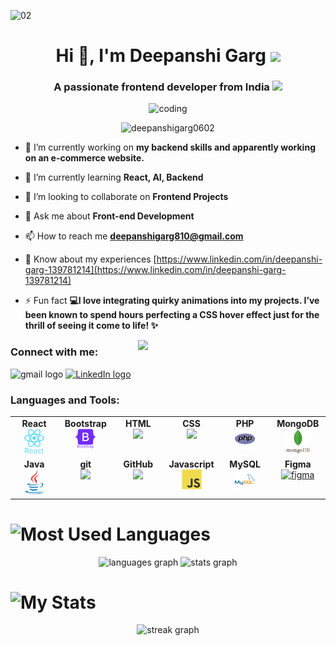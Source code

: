 ![02](https://user-images.githubusercontent.com/74038190/241765440-80728820-e06b-4f96-9c9e-9df46f0cc0a5.gif)
<h1 align="center">Hi 👋, I'm Deepanshi Garg <img src="https://media.giphy.com/media/mGcNjsfWAjY5AEZNw6/giphy.gif" width="50"></h1>
<h3 align="center">A passionate frontend developer from India <img src="https://media.giphy.com/media/fYSnHlufseco8Fh93Z/giphy.gif" width="30"></h3>

<div align="center">
  <img alt="coding" width="250" src="https://images.static-collegedunia.com/public/image//f57c4d1979de06e49b1dd15d02ecd231.gif">
</div>

<p align="center"> <img src="https://komarev.com/ghpvc/?username=deepanshigarg0602&label=Profile%20views&color=0e75b6&style=flat" alt="deepanshigarg0602" /> </p>

- 🔭 I’m currently working on **my backend skills and apparently working on an e-commerce website.**

- 🌱 I’m currently learning **React, AI, Backend**

- 👯 I’m looking to collaborate on **Frontend Projects**

- 💬 Ask me about **Front-end Development**

- 📫 How to reach me **deepanshigarg810@gmail.com**

- 📄 Know about my experiences [https://www.linkedin.com/in/deepanshi-garg-139781214](https://www.linkedin.com/in/deepanshi-garg-139781214)

- ⚡ Fun fact **💻I love integrating quirky animations into my projects. I’ve been known to spend hours perfecting a CSS hover effect just for the thrill of seeing it come to life! ✨**

  <div id="header" >
  <img align="right" src="https://mir-s3-cdn-cf.behance.net/project_modules/disp/601014116770475.6068beff4640a.gif" width="300"/>
</div>

<h3 align="left">Connect with me:</h3>
<div align="left">
  <img src="https://img.shields.io/static/v1?message=Gmail&logo=gmail&label=&color=D14836&logoColor=white&labelColor=&style=for-the-badge" height="35" alt="gmail logo"  />
  <a href="https://www.linkedin.com/in/deepanshi-garg-139781214" target="_blank" rel="noopener noreferrer">
  <img src="https://img.shields.io/static/v1?message=LinkedIn&logo=linkedin&label=&color=0077B5&logoColor=white&labelColor=&style=for-the-badge" height="35" alt="LinkedIn logo" />
</a>

</div>

<h3 align="left">Languages and Tools:</h3>
<table width="320px">
    <tbody>
        <tr valign="top">
            <td width="80px" align="center">
            <span><strong>React</strong></span><br>
            <a href="https://reactjs.org/" target="_blank" rel="noreferrer"> 
            <img src="https://raw.githubusercontent.com/devicons/devicon/master/icons/react/react-original-wordmark.svg" alt="react" width="40" height="40"/> </a> 
            </td>
            <td width="80px" align="center">
            <span><strong>Bootstrap</strong></span><br>
             <a href="https://getbootstrap.com" target="_blank" rel="noreferrer">
            <img height="32" src="https://raw.githubusercontent.com/devicons/devicon/master/icons/bootstrap/bootstrap-plain-wordmark.svg"></a>
            </td>
            <td width="80px" align="center">
            <span><strong>HTML</strong></span><br>
              <a href="https://www.w3.org/html/" target="_blank" rel="noreferrer">
            <img height="32" src="https://cdn.jsdelivr.net/gh/devicons/devicon/icons/html5/html5-original.svg"></a>
            </td>
            <td width="80px" align="center">
            <span><strong>CSS</strong></span><br>
            <a href="https://www.w3schools.com/css/" target="_blank" rel="noreferrer">
            <img height="32px" src="https://cdn.jsdelivr.net/gh/devicons/devicon/icons/css3/css3-original.svg"></a>
            </td>
            <td width="80px" align="center">
            <span><strong>PHP</strong></span><br>
            <a href="https://www.php.net" target="_blank" rel="noreferrer">
            <img height="32px" src="https://raw.githubusercontent.com/devicons/devicon/master/icons/php/php-original.svg"></a>
            </td>
           <td width="80px" align="center">
            <span><strong>MongoDB</strong></span><br>
             <a href="https://www.mongodb.com/" target="_blank" rel="noreferrer"> 
             <img src="https://raw.githubusercontent.com/devicons/devicon/master/icons/mongodb/mongodb-original-wordmark.svg" alt="mongodb" width="40" height="40"/> </a>
            </td>
        </tr>
        <tr valign="top">
            <td width="80px" align="center">
            <span><strong>Java</strong></span><br>
             <a href="https://www.java.com" target="_blank" rel="noreferrer"> 
             <img src="https://raw.githubusercontent.com/devicons/devicon/master/icons/java/java-original.svg" alt="java" width="40" height="40"/> </a> 
            </td>
            <td width="80px" align="center">
            <span><strong>git</strong></span><br>
              <a href="https://git-scm.com/" target="_blank" rel="noreferrer">
            <img height="32px" src="https://cdn.jsdelivr.net/gh/devicons/devicon/icons/git/git-plain.svg"></a>
            </td>
            <td width="80px" align="center">
            <span><strong>GitHub</strong></span><br>
              <a href="https://github.com/vanimittal1304" target="_blank" rel="noreferrer">
            <img height="32px" src="https://cdn.jsdelivr.net/gh/devicons/devicon/icons/github/github-original.svg"></a>
            <td width="80px" align="center">
            <span><strong>Javascript</strong></span><br>
            <a href="https://developer.mozilla.org/en-US/docs/Web/JavaScript" target="_blank" rel="noreferrer">
            <img height="32px" src="https://raw.githubusercontent.com/devicons/devicon/master/icons/javascript/javascript-original.svg"></a>
            </td>
            <td width="80px" align="center">
            <span><strong>MySQL</strong></span><br>
            <a href="https://www.mysql.com/" target="_blank" rel="noreferrer">
            <img height="32px" src="https://raw.githubusercontent.com/devicons/devicon/master/icons/mysql/mysql-original-wordmark.svg"></a>
            </td>
           <td width="80px" align="center">
            <span><strong>Figma</strong></span><br>
            <a href="https://www.figma.com/" target="_blank" rel="noreferrer"> 
            <img src="https://www.vectorlogo.zone/logos/figma/figma-icon.svg" alt="figma" width="40" height="40"/> </a>
            </td>
        </tr>
    </tbody>
</table>


# ![Most Used Languages](https://img.shields.io/badge/Most%20Used%20Languages-FFA500?style=for-the-badge&logo=github)

<div align="center">
    <img src="https://github-readme-stats.vercel.app/api/top-langs?username=deepanshigarg0602&locale=en&hide_title=false&layout=compact&card_width=320&langs_count=5&theme=dark&hide_border=false" height="150" alt="languages graph"  />
    <img src="https://github-readme-stats.vercel.app/api?username=deepanshigarg0602&hide_title=false&hide_rank=false&show_icons=true&include_all_commits=true&count_private=true&disable_animations=false&theme=dark&hide=en&hide_border=false" height="150" alt="stats graph"  />
</div>

# ![My Stats](https://img.shields.io/badge/My%20Stats-FFA500?style=for-the-badge&logo=github)

<div align="center">
  <img src="https://streak-stats.demolab.com?user=deepanshigarg0602&locale=en&mode=daily&theme=dark&hide_border=false&border_radius=5&order=3" height="220" alt="streak graph"  />
</div>
